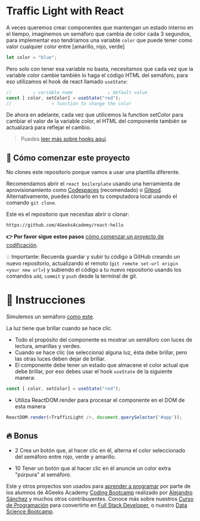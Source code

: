 <!--hide-->
# Traffic Light with React
<!--endhide-->

A veces queremos crear componentes que mantengan un estado interno en el tiempo, imaginemos un semáforo que cambia de color cada 3 segundos, para implementar eso tendríamos una variable `color` que puede tener como valor cualquier color entre [amarillo, rojo, verde]

```js
let color = "blue";
```

Pero solo con tener esa variable no basta, necesitamos que cada vez que la variable color cambie también lo haga el código HTML del semáforo, para eso utilizamos el hook de react llamado `useState`:

```js
//        ↓ variable name             ↓ default value
const [ color, setColor] = useState("red");
//               ⬆ function to change the color
```
De ahora en adelante, cada vez que utilicemos la function setColor para cambiar el valor de la variable color, el HTML del componente también se actualizará para reflejar el cambio.

> Puedes [leer más sobre hooks aquí](https://content.breatheco.de/lesson/react-hooks-explained).

## 🌱 Cómo comenzar este proyecto

No clones este repositorio porque vamos a usar una plantilla diferente.

Recomendamos abrir el `react boilerplate` usando una herramienta de aprovisionamiento como [Codespaces](https://4geeks.com/es/lesson/tutorial-de-github-codespaces) (recomendado) o [Gitpod](https://4geeks.com/es/lesson/como-utilizar-gitpod). Alternativamente, puedes clonarlo en tu computadora local usando el comando `git clone`.

Este es el repositorio que necesitas abrir o clonar:

```
https://github.com/4GeeksAcademy/react-hello
```

**👉 Por favor sigue estos pasos** [cómo comenzar un proyecto de codificación](https://4geeks.com/es/lesson/como-comenzar-un-proyecto-de-codificacion).

💡 Importante: Recuerda guardar y subir tu código a GitHub creando un nuevo repositorio, actualizando el remoto (`git remote set-url origin <your new url>`) y subiendo el código a tu nuevo repositorio usando los comandos `add`, `commit` y `push` desde la terminal de git.

# 📝 Instrucciones

Simulemos un semáforo [como este](https://github.com/breatheco-de/exercise-traffic-light-react/blob/master/preview.gif).

La luz tiene que brillar cuando se hace clic.

- Todo el propósito del componente es mostrar un semáforo con luces de lectura, amarillas y verdes.
- Cuando se hace clic (se selecciona) alguna luz, ésta debe brillar, pero las otras luces deben dejar de brillar.
- El componente debe tener un estado que almacene el color actual que debe brillar, por eso debes usar el hook `useState` de la siguiente manera:
```js
const [ color, setColor] = useState("red");
```
- Utiliza ReactDOM.render para procesar el componente en el DOM de esta manera
```js
ReactDOM.render(<TrafficLight />, document.querySelector('#app'));
```
## 🔥 Bonus

+ 2 Crea un botón que, al hacer clic en él, alterna el color seleccionado del semáforo entre rojo, verde y amarillo.

+ 10 Tener un botón que al hacer clic en él anuncie un color extra "púrpura" al semáforo.

Este y otros proyectos son usados para [aprender a programar](https://4geeksacademy.com/es/aprender-a-programar/aprender-a-programar-desde-cero) por parte de los alumnos de 4Geeks Academy [Coding Bootcamp](https://4geeksacademy.com/us/coding-bootcamp) realizado por [Alejandro Sánchez](https://twitter.com/alesanchezr) y muchos otros contribuyentes. Conoce más sobre nuestros [Curso de Programación](https://4geeksacademy.com/es/curso-de-programacion-desde-cero?lang=es) para convertirte en [Full Stack Developer](https://4geeksacademy.com/es/coding-bootcamps/desarrollador-full-stack/?lang=es), o nuestro [Data Science Bootcamp](https://4geeksacademy.com/es/coding-bootcamps/curso-datascience-machine-learning).